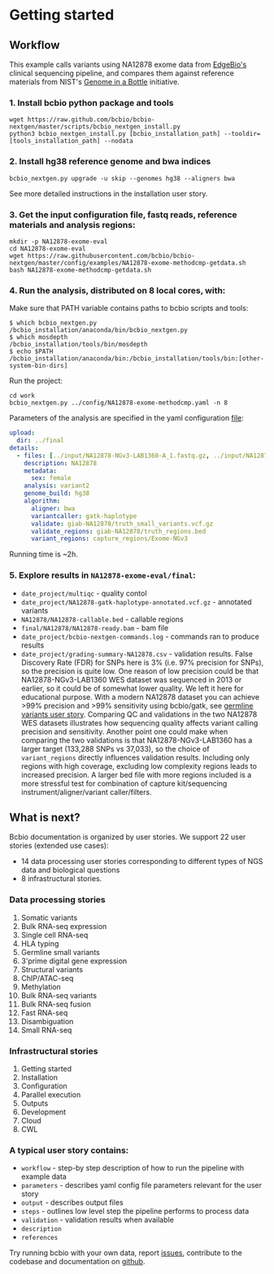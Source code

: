 # Getting started

## Workflow

This example calls variants using NA12878 exome data from
[EdgeBio's](https://www.edgebio.com/) clinical sequencing pipeline,
and compares them against reference materials from NIST's
[Genome in a Bottle](https://www.nist.gov/programs-projects/genome-bottle) initiative.

### 1. Install bcbio python package and tools

```shell
wget https://raw.github.com/bcbio/bcbio-nextgen/master/scripts/bcbio_nextgen_install.py
python3 bcbio_nextgen_install.py [bcbio_installation_path] --tooldir=[tools_installation_path] --nodata
```

### 2. Install hg38 reference genome and bwa indices

```shell
bcbio_nextgen.py upgrade -u skip --genomes hg38 --aligners bwa
```
See more detailed instructions in the installation user story.

### 3. Get the input configuration file, fastq reads, reference materials and analysis regions:

```shell
mkdir -p NA12878-exome-eval
cd NA12878-exome-eval
wget https://raw.githubusercontent.com/bcbio/bcbio-nextgen/master/config/examples/NA12878-exome-methodcmp-getdata.sh
bash NA12878-exome-methodcmp-getdata.sh
```

### 4. Run the analysis, distributed on 8 local cores, with:

Make sure that PATH variable contains paths to bcbio scripts and tools:
```shell
$ which bcbio_nextgen.py
/bcbio_installation/anaconda/bin/bcbio_nextgen.py
$ which mosdepth
/bcbio_installation/tools/bin/mosdepth
$ echo $PATH
/bcbio_installation/anaconda/bin:/bcbio_installation/tools/bin:[other-system-bin-dirs]
```

Run the project:

```shell
cd work
bcbio_nextgen.py ../config/NA12878-exome-methodcmp.yaml -n 8
```

Parameters of the analysis are specified in the yaml configuration [file](https://github.com/bcbio/bcbio-nextgen/blob/master/config/examples/NA12878-exome-methodcmp.yaml):

```yaml
upload:
  dir: ../final
details:
  - files: [../input/NA12878-NGv3-LAB1360-A_1.fastq.gz, ../input/NA12878-NGv3-LAB1360-A_2.fastq.gz]
    description: NA12878
    metadata:
      sex: female
    analysis: variant2
    genome_build: hg38
    algorithm:
      aligner: bwa
      variantcaller: gatk-haplotype
      validate: giab-NA12878/truth_small_variants.vcf.gz
      validate_regions: giab-NA12878/truth_regions.bed
      variant_regions: capture_regions/Exome-NGv3
```
Running time is ~2h.

### 5. Explore results in `NA12878-exome-eval/final`:
*  `date_project/multiqc` - quality contol
*  `date_project/NA12878-gatk-haplotype-annotated.vcf.gz` - annotated variants
*  `NA12878/NA12878-callable.bed` - callable regions
*  `final/NA12878/NA12878-ready.bam` - bam file
*  `date_project/bcbio-nextgen-commands.log` - commands ran to produce results
*  `date_project/grading-summary-NA12878.csv` - validation results.
False Discovery Rate (FDR) for SNPs here is 3% (i.e. 97% precision for SNPs),
so the precision is quite low.
One reason of low precision could be that NA12878-NGv3-LAB1360 WES dataset
was sequenced in 2013 or earlier, so it could be of somewhat lower quality.
We left it here for educational purpose.
With a modern NA12878 dataset you can achieve >99% precision and >99% sensitivity using bcbio/gatk,
see [germline variants user story](germline_variants.html#workflow1-validate-hg38-calls).
Comparing QC and validations in the two NA12878 WES datasets illustrates how sequencing quality affects variant calling precision and sensitivity.
Another point one could make when comparing the two validations is that NA12878-NGv3-LAB1360
has a larger target (133,288 SNPs vs 37,033), so the choice of `variant_regions` directly influences validation results.
Including only regions with high coverage, excluding low complexity regions leads to increased precision.
A larger bed file with more regions included is a more stressful test for combination of capture kit/sequencing instrument/aligner/variant caller/filters.

## What is next?
Bcbio documentation is organized by user stories. We support 22 user stories (extended use cases):
* 14 data processing user stories corresponding to different types of NGS data
and biological questions
* 8 infrastructural stories.

### Data processing stories
1. Somatic variants
2. Bulk RNA-seq expression
3. Single cell RNA-seq
4. HLA typing
5. Germline small variants
6. 3'prime digital gene expression
7. Structural variants
8. ChIP/ATAC-seq
9. Methylation
10. Bulk RNA-seq variants
11. Bulk RNA-seq fusion
12. Fast RNA-seq
13. Disambiguation
14. Small RNA-seq

### Infrastructural stories
1. Getting started
2. Installation
3. Configuration
4. Parallel execution
5. Outputs
6. Development
7. Cloud
8. CWL

### A typical user story contains:
- `workflow` - step-by step description of how to run the pipeline with example data
- `parameters` - describes yaml config file parameters relevant for the user story
- `output` - describes output files
- `steps` - outlines low level step the pipeline performs to process data
- `validation` - validation results when available
- `description`
- `references`

Try running bcbio with your own data, report [issues](https://github.com/bcbio/bcbio-nextgen/issues),
contribute to the codebase and documentation on [github](https://github.com/bcbio/bcbio-nextgen/).
